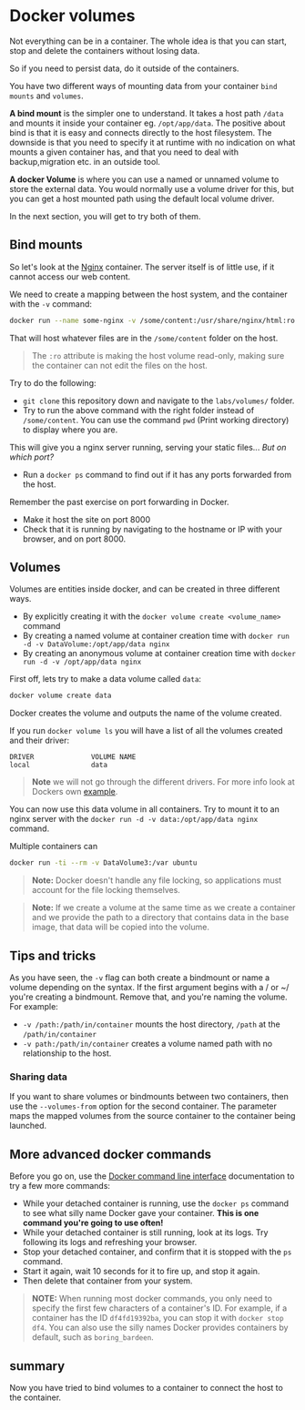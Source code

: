 # Docker volumes

Not everything can be in a container. The whole idea is that you can start, stop and delete the containers without losing data.

So if you need to persist data, do it outside of the containers.

You have two different ways of mounting data from your container `bind mounts` and `volumes`.

**A bind mount** is the simpler one to understand. It takes a host path `/data` and mounts it inside your container eg. `/opt/app/data`. The positive about bind is that it is easy and connects directly to the host filesystem. The downside is that you need to specify it at runtime with no indication on what mounts a given container has, and that you need to deal with backup,migration etc. in an outside tool.

**A docker Volume** is where you can use a named or unnamed volume to store the external data. You would normally use a volume driver for this, but you can get a host mounted path using the default local volume driver.

In the next section, you will get to try both of them.

## Bind mounts

So let's look at the [Nginx](https://hub.docker.com/_/nginx/) container.
The server itself is of little use, if it cannot access our web content.

We need to create a mapping between the host system, and the container with the `-v` command:

``` bash
docker run --name some-nginx -v /some/content:/usr/share/nginx/html:ro -d nginx
```

That will host whatever files are in the `/some/content` folder on the host.

> The `:ro` attribute is making the host volume read-only, making sure the container can not edit the files on the host.

Try to do the following:

* `git clone` this repository down and navigate to the `labs/volumes/` folder.
* Try to run the above command with the right folder instead of `/some/content`. You can use the command `pwd` (Print working directory) to display where you are.

This will give you a nginx server running, serving your static files... _But on which port?_

* Run a `docker ps` command to find out if it has any ports forwarded from the host.

Remember the past exercise on port forwarding in Docker.

* Make it host the site on port 8000
* Check that it is running by navigating to the hostname or IP with your browser, and on port 8000.

## Volumes

Volumes are entities inside docker, and can be created in three different ways.

* By explicitly creating it with the `docker volume create <volume_name>` command
* By creating a named volume at container creation time with `docker run -d -v DataVolume:/opt/app/data nginx`
* By creating an anonymous volume at container creation time with `docker run -d -v /opt/app/data nginx`

First off, lets try to make a data volume called `data`:

``` bash
docker volume create data
```

Docker creates the volume and outputs the name of the volume created.

If you run `docker volume ls` you will have a list of all the volumes created and their driver:

```outputs
DRIVER              VOLUME NAME
local               data
```

> **Note** we will not go through the different drivers. For more info look at Dockers own [example](https://docs.docker.com/engine/admin/volumes/volumes/#use-a-volume-driver).

You can now use this data volume in all containers. Try to mount it to an nginx server with the `docker run -d -v data:/opt/app/data nginx` command.

Multiple containers can

```bash
docker run -ti --rm -v DataVolume3:/var ubuntu
```

> **Note:** Docker doesn't handle any file locking, so applications must account for the file locking themselves.

> **Note:** If we create a volume at the same time as we create a container and we provide the path to a directory that contains data in the base image, that data will be copied into the volume.

## Tips and tricks

As you have seen, the `-v` flag can both create a bindmount or name a volume depending on the syntax. If the first argument begins with a / or ~/ you're creating a bindmount. Remove that, and you're naming the volume. For example:

* `-v /path:/path/in/container` mounts the host directory, `/path` at the `/path/in/container`
* `-v path:/path/in/container` creates a volume named path with no relationship to the host.

### Sharing data

If you want to share volumes or bindmounts between two containers, then use the `--volumes-from` option for the second container. The parameter maps the mapped volumes from the source container to the container being launched.

## More advanced docker commands

Before you go on, use the [Docker command line interface](https://docs.docker.com/engine/reference/commandline/cli/) documentation to try a few more commands:

* While your detached container is running, use the ``docker ps`` command to see what silly name Docker gave your container. **This is one command you're going to use often!**
* While your detached container is still running, look at its logs. Try following its logs and refreshing your browser.
* Stop your detached container, and confirm that it is stopped with the `ps` command.
* Start it again, wait 10 seconds for it to fire up, and stop it again.
* Then delete that container from your system.

> **NOTE:** When running most docker commands, you only need to specify the first few characters of a container's ID. For example, if a container has the ID ``df4fd19392ba``, you can stop it with ``docker stop df4``. You can also use the silly names Docker provides containers by default, such as ``boring_bardeen``.

## summary

Now you have tried to bind volumes to a container to connect the host to the container.
